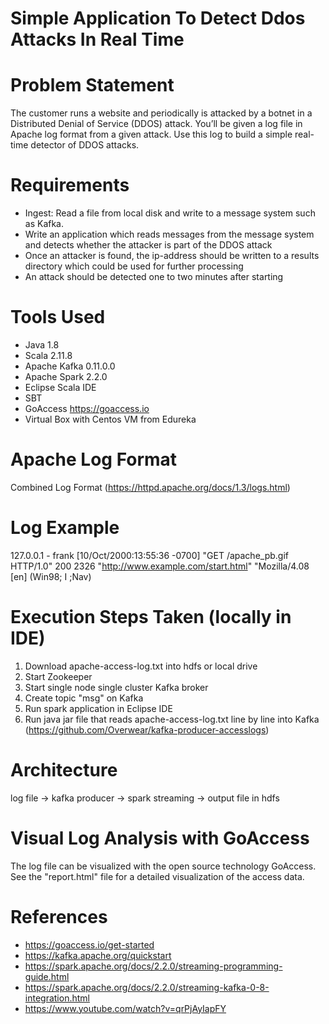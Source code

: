 # Simple Application To Detect Ddos Attacks In Real Time

# Problem Statement

The customer runs a website and periodically is attacked by a botnet in a Distributed Denial of Service (DDOS) attack. You’ll be given a log file in Apache log format from a given attack. Use this log to build a simple real-time detector of DDOS attacks.  

# Requirements

* Ingest: Read a file from local disk and write to a message system such as Kafka.
* Write an application which reads messages from the message system and detects whether the attacker is part of the DDOS attack
* Once an attacker is found, the ip-address should be written to a results directory which could be used for further processing
* An attack should be detected one to two minutes after starting

# Tools Used

* Java 1.8
* Scala 2.11.8
* Apache Kafka 0.11.0.0
* Apache Spark 2.2.0
* Eclipse Scala IDE
* SBT
* GoAccess https://goaccess.io
* Virtual Box with Centos VM from Edureka


# Apache Log Format
Combined Log Format (https://httpd.apache.org/docs/1.3/logs.html)

# Log Example
127.0.0.1 - frank [10/Oct/2000:13:55:36 -0700] "GET /apache_pb.gif HTTP/1.0" 200 2326 "http://www.example.com/start.html" "Mozilla/4.08 [en] (Win98; I ;Nav)

# Execution Steps Taken (locally in IDE)
1. Download apache-access-log.txt into hdfs or local drive
2. Start Zookeeper
3. Start single node single cluster Kafka broker
4. Create topic "msg" on Kafka
5. Run spark application in Eclipse IDE
6. Run java jar file that reads apache-access-log.txt line by line into Kafka (https://github.com/Overwear/kafka-producer-accesslogs)

# Architecture
log file -> kafka producer -> spark streaming -> output file in hdfs

# Visual Log Analysis with GoAccess
The log file can be visualized with the open source technology GoAccess. See the "report.html" file for a detailed visualization of the access data.

# References
* https://goaccess.io/get-started
* https://kafka.apache.org/quickstart
* https://spark.apache.org/docs/2.2.0/streaming-programming-guide.html
* https://spark.apache.org/docs/2.2.0/streaming-kafka-0-8-integration.html
* https://www.youtube.com/watch?v=qrPjAyIapFY


